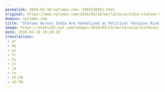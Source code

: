 ```yaml
---
permalink: 2018-03-10-nytimes.com--1965230451.html
original: https://www.nytimes.com/2018/03/10/world/asia/india-statues-vandalism-bjp.html?partner=rss&amp;emc=rss
domain: nytimes.com
title: "Statues Across India Are Vandalized as Political Tensions Rise"
image: https://static01.nyt.com/images/2018/03/11/world/asia/11india1/11india1-mediumThreeByTwo440.jpg
date: 2018-03-10 19:29:19
translations: 
 - ar
 - de
 - es
 - fr
 - hi
 - it
 - ja
 - ru
 - zh-CN
 - zh-TW
---
```


